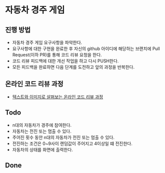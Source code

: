 # 자동차 경주 게임
## 진행 방법
* 자동차 경주 게임 요구사항을 파악한다.
* 요구사항에 대한 구현을 완료한 후 자신의 github 아이디에 해당하는 브랜치에 Pull Request(이하 PR)를 통해 코드 리뷰 요청을 한다.
* 코드 리뷰 피드백에 대한 개선 작업을 하고 다시 PUSH한다.
* 모든 피드백을 완료하면 다음 단계를 도전하고 앞의 과정을 반복한다.

## 온라인 코드 리뷰 과정
* [텍스트와 이미지로 살펴보는 온라인 코드 리뷰 과정](https://github.com/next-step/nextstep-docs/tree/master/codereview)

## Todo
- n대의 자동차가 경주에 참여한다.
- 자동차는 전진 또는 멈출 수 있다.
- 주어진 횟수 동안 n대의 자동차가 전진 또는 멈출 수 있다.
- 전진하는 조건은 0~9사이 랜덤값이 주어지고 4이상일 떄 전진한다.
- 자동차의 상태를 화면에 출력한다.

## Done
 
